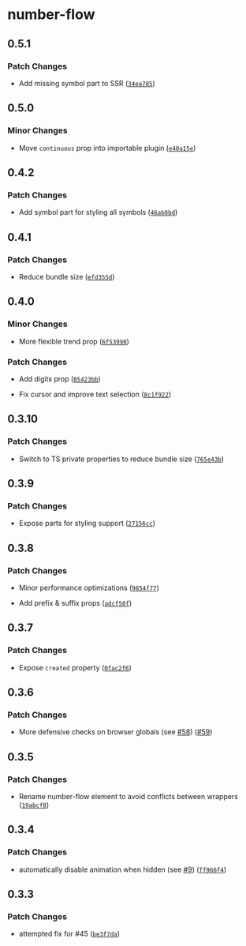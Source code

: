 # number-flow

## 0.5.1

### Patch Changes

- Add missing symbol part to SSR ([`34ea785`](https://github.com/barvian/number-flow/commit/34ea7856d6a75fba420bf379656dc3c8a7018948))

## 0.5.0

### Minor Changes

- Move `continuous` prop into importable plugin ([`e40a15e`](https://github.com/barvian/number-flow/commit/e40a15e3df55727a196ba1dc9a1230139f4d69ff))

## 0.4.2

### Patch Changes

- Add symbol part for styling all symbols ([`46ab8bd`](https://github.com/barvian/number-flow/commit/46ab8bd96467b1e27383546ce67a9889263ad0eb))

## 0.4.1

### Patch Changes

- Reduce bundle size ([`efd355d`](https://github.com/barvian/number-flow/commit/efd355dda6c5005f5dec8bba0c4a0ff705144ee3))

## 0.4.0

### Minor Changes

- More flexible trend prop ([`6f53990`](https://github.com/barvian/number-flow/commit/6f539906a439f567d50667d9fe9d52de4e2a4bd0))

### Patch Changes

- Add digits prop ([`05423bb`](https://github.com/barvian/number-flow/commit/05423bbe4f0f4dab8caf442032fae9ecfccdbf94))

- Fix cursor and improve text selection ([`8c1f922`](https://github.com/barvian/number-flow/commit/8c1f92232375bc35cf4a3b5f8136206c70918809))

## 0.3.10

### Patch Changes

- Switch to TS private properties to reduce bundle size ([`765e43b`](https://github.com/barvian/number-flow/commit/765e43b4f2670ec532b5ef69b745d5d350f51bdd))

## 0.3.9

### Patch Changes

- Expose parts for styling support ([`27156cc`](https://github.com/barvian/number-flow/commit/27156cc3d4750d06293b7022afca492024f4bea4))

## 0.3.8

### Patch Changes

- Minor performance optimizations ([`9854f77`](https://github.com/barvian/number-flow/commit/9854f77e11561fe119bf9009ae1369389a64ba15))

- Add prefix & suffix props ([`adcf50f`](https://github.com/barvian/number-flow/commit/adcf50f93eec1f6a469004ab58aae4b2799b3c14))

## 0.3.7

### Patch Changes

- Expose `created` property ([`0fac2f6`](https://github.com/barvian/number-flow/commit/0fac2f69b239048054755c556afc3f0eb65767c9))

## 0.3.6

### Patch Changes

- More defensive checks on browser globals (see [#58](https://github.com/barvian/number-flow/issues/58)) ([#59](https://github.com/barvian/number-flow/pull/59))

## 0.3.5

### Patch Changes

- Rename number-flow element to avoid conflicts between wrappers ([`19abcf8`](https://github.com/barvian/number-flow/commit/19abcf88f7d7bd34332f5e1c42e647a0e81725ac))

## 0.3.4

### Patch Changes

- automatically disable animation when hidden (see [#9](https://github.com/barvian/number-flow/issues/9)) ([`ff966f4`](https://github.com/barvian/number-flow/commit/ff966f489eaeeacc72b35a8ee4c8cc13fe894eb6))

## 0.3.3

### Patch Changes

- attempted fix for #45 ([`be3f7da`](https://github.com/barvian/number-flow/commit/be3f7da7ee88b6ab35f67736c98edcfb6909543d))
